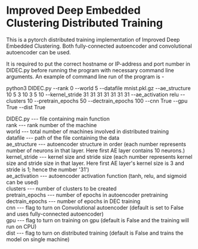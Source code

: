 # Improved Deep Embedded Clustering Distributed Training
This is a pytorch distributed training implementation of Improved Deep Embedded Clustering. Both fully-connected autoencoder and convolutional autoencoder can be used. 

It is required to put the correct hostname or IP-address and port number in DIDEC.py before running the program with necessary command line arguments. An example of command line run of the program is -

python3 DIDEC.py --rank 0 --world 5 --datafile mnist.pkl.gz --ae_structure 10 5 3 10 3 5 10 --kernel_stride 31 31 31 31 31 31 31  --ae_activation relu --clusters 10 --pretrain_epochs 50 --dectrain_epochs 100 --cnn True --gpu True --dist True

DIDEC.py        --- file containing main function<br />
rank            --- rank number of the machine<br />
world           --- total number of machines involved in distributed training<br />
datafile        --- path of the file containing the data<br />
ae_structure    --- autoencoder structure in order (each number represents number of neurons in that layer. Here first AE layer contains 10 neurons.)<br />
kernel_stride   --- kernel size and stride size (each number represents kernel size and stride size in that layer. Here first AE layer's kernel size is 3 and stride is 1; hence the number '31')<br />
ae_activation   --- autoencoder activation function (tanh, relu, and sigmoid can be used)<br />
clusters        --- number of clusters to be created<br />
pretrain_epochs --- number of epochs in autoencoder pretraining<br />
dectrain_epochs --- number of epochs in DEC training<br />
cnn             --- flag to turn on Convolutional autoencoder (default is set to False and uses fully-connected autoencoder)<br />
gpu             --- flag to turn on training on gpu (default is False and the training will run on CPU)<br />
dist            --- flag to turn on distributed training (default is False and trains the model on single machine)<br />

